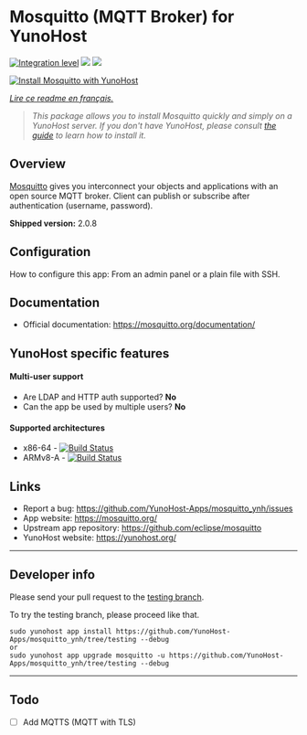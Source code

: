 # Mosquitto (MQTT Broker) for YunoHost

[![Integration level](https://dash.yunohost.org/integration/mosquitto.svg)](https://dash.yunohost.org/appci/app/mosquitto)
![](https://ci-apps.yunohost.org/ci/badges/mosquitto.status.svg)
![](https://ci-apps.yunohost.org/ci/badges/mosquitto.maintain.svg)

[![Install Mosquitto with YunoHost](https://install-app.yunohost.org/install-with-yunohost.svg)](https://install-app.yunohost.org/?app=mosquitto)

*[Lire ce readme en français.](./README_fr.md)*

> *This package allows you to install Mosquitto quickly and simply on a YunoHost server.
If you don't have YunoHost, please consult [the guide](https://yunohost.org/#/install) to learn how to install it.*

## Overview

[Mosquitto](https://mosquitto.org/) gives you interconnect your objects and applications with an open source MQTT broker. Client can publish or subscribe after authentication (username, password).

**Shipped version:** 2.0.8

## Configuration

How to configure this app: From an admin panel or a plain file with SSH.

## Documentation

 * Official documentation: https://mosquitto.org/documentation/

## YunoHost specific features

#### Multi-user support

 * Are LDAP and HTTP auth supported? **No**
 * Can the app be used by multiple users? **No**

#### Supported architectures

 * x86-64 - [![Build Status](https://ci-apps.yunohost.org/ci/logs/mosquitto.svg)](https://ci-apps.yunohost.org/ci/apps/mosquitto/)
 * ARMv8-A - [![Build Status](https://ci-apps-arm.yunohost.org/ci/logs/mosquitto.svg)](https://ci-apps-arm.yunohost.org/ci/apps/mosquitto/)

## Links

 * Report a bug: https://github.com/YunoHost-Apps/mosquitto_ynh/issues
 * App website: https://mosquitto.org/
 * Upstream app repository: https://github.com/eclipse/mosquitto
 * YunoHost website: https://yunohost.org/

---

## Developer info

Please send your pull request to the [testing branch](https://github.com/YunoHost-Apps/mosquitto_ynh/tree/testing).

To try the testing branch, please proceed like that.
```
sudo yunohost app install https://github.com/YunoHost-Apps/mosquitto_ynh/tree/testing --debug
or
sudo yunohost app upgrade mosquitto -u https://github.com/YunoHost-Apps/mosquitto_ynh/tree/testing --debug
```

---

## Todo

- [ ] Add MQTTS (MQTT with TLS)

